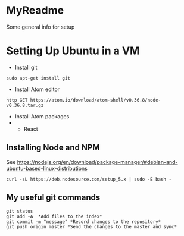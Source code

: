 # MyReadme
Some general info for setup

# Setting Up Ubuntu in a VM
- Install git
```
sudo apt-get install git
```
- Install Atom editor
```
http GET https://atom.io/download/atom-shell/v0.36.8/node-v0.36.8.tar.gz
```
- Install Atom packages
- - React

## Installing Node and NPM
See https://nodejs.org/en/download/package-manager/#debian-and-ubuntu-based-linux-distributions
```
curl -sL https://deb.nodesource.com/setup_5.x | sudo -E bash -
```


## My useful git commands
```
git status
git add -A  *Add files to the index*
git commit -m "message" *Record changes to the repository*
git push origin master *Send the changes to the master and sync*
```


